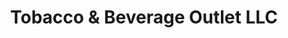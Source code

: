 ---
title: "Tobacco & Beverage Outlet LLC"
url: /candor/tobacco-and-beverage-outlet-llc/
shop: convenience
---